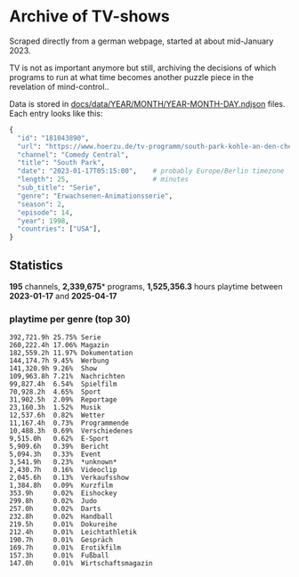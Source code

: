# Archive of TV-shows

Scraped directly from a german webpage, started at about mid-January 2023.

TV is not as important anymore but still, archiving the decisions of which programs to run at what time
becomes another puzzle piece in the revelation of mind-control.. 

Data is stored in [docs/data/YEAR/MONTH/YEAR-MONTH-DAY.ndjson](docs/data/) files. 
Each entry looks like this:

```python
{
  "id": "181043890", 
  "url": "https://www.hoerzu.de/tv-programm/south-park-kohle-an-den-chefkoch/bid_181043890/", 
  "channel": "Comedy Central", 
  "title": "South Park", 
  "date": "2023-01-17T05:15:00",    # probably Europe/Berlin timezone 
  "length": 25,                     # minutes 
  "sub_title": "Serie", 
  "genre": "Erwachsenen-Animationsserie", 
  "season": 2, 
  "episode": 14, 
  "year": 1998, 
  "countries": ["USA"],
}
```

## Statistics

**195** channels, **2,339,675*** programs, **1,525,356.3** hours playtime between **2023-01-17** and **2025-04-17**


### playtime per genre (top 30)

    392,721.9h 25.75% Serie
    260,222.4h 17.06% Magazin
    182,559.2h 11.97% Dokumentation
    144,174.7h 9.45%  Werbung
    141,320.9h 9.26%  Show
    109,963.8h 7.21%  Nachrichten
    99,827.4h  6.54%  Spielfilm
    70,928.2h  4.65%  Sport
    31,902.5h  2.09%  Reportage
    23,160.3h  1.52%  Musik
    12,537.6h  0.82%  Wetter
    11,167.4h  0.73%  Programmende
    10,488.3h  0.69%  Verschiedenes
    9,515.0h   0.62%  E-Sport
    5,909.6h   0.39%  Bericht
    5,094.3h   0.33%  Event
    3,541.9h   0.23%  *unknown*
    2,430.7h   0.16%  Videoclip
    2,045.6h   0.13%  Verkaufsshow
    1,384.8h   0.09%  Kurzfilm
    353.9h     0.02%  Eishockey
    299.8h     0.02%  Judo
    257.0h     0.02%  Darts
    232.8h     0.02%  Handball
    219.5h     0.01%  Dokureihe
    212.4h     0.01%  Leichtathletik
    190.7h     0.01%  Gespräch
    169.7h     0.01%  Erotikfilm
    157.3h     0.01%  Fußball
    147.0h     0.01%  Wirtschaftsmagazin
